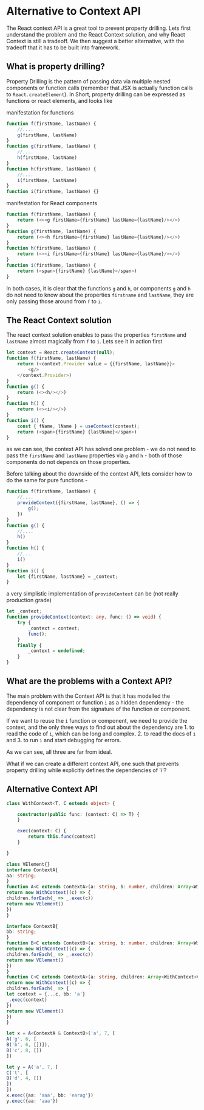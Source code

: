 Alternative to Context API
=====

The React context API is a great tool to prevent property drilling. Lets first understand
the problem and the React Context solution, and why React Context is still a tradeoff. 
We then suggest a better alternative, with the tradeoff that it has to be built into framework.

What is property drilling?
---

Property Drilling is the pattern of passing data via multiple nested components or function 
calls (remember that JSX is actually function calls to `React.createElement`). 
In Short, property drilling can be expressed as functions or react elements, and looks like

manifestation for functions
```typescript
function f(firstName, lastName) {
    //....
    g(firstName, lastName)
}
function g(firstName, lastName) {
    //....
    h(firstName, lastName)
}
function h(firstName, lastName) {
    //....
    i(firstName, lastName)
}
function i(firstName, lastName) {}
```

manifestation for React components
```typescript jsx
function f(firstName, lastName) {
    return (<><g firstName={firstName} lastName={lastName}/></>)
}
function g(firstName, lastName) {
    return (<><h firstName={firstName} lastName={lastName}/></>)
}
function h(firstName, lastName) {
    return (<><i firstName={firstName} lastName={lastName}/></>)
}
function i(firstName, lastName) {
    return (<span>{firstName} {lastName}</span>)
}
```

In both cases, it is clear that the functions `g` and `h`, or components `g` and `h` do not need 
to know about the properties `firstname` and `lastName`, they are only passing those around 
from `f` to `i`.

The React Context solution
----

The react context solution enables to pass the properties `firstName` and `lastName` almost magically
from `f` to `i`. Lets see it in action first

```typescript jsx
let context = React.createContext(null);
function f(firstName, lastName) {
    return (<context.Provider value = {{firstName, lastName}}>
        <g/>
    </context.Provider>)
}
function g() {
    return (<><h/></>)
}
function h() {
    return (<><i/></>)
}
function i() {
    const { fName, lName } = useContext(context);
    return (<span>{firstName} {lastName}</span>)
}
```

as we can see, the context API has solved one problem - we do not need to pass the `firstName`
and `lastName` properties via `g` and `h` - both of those components do not depends on those properties.

Before talking about the downside of the context API, lets consider how to do the same for pure functions - 

```typescript
function f(firstName, lastName) {
    //....
    provideContext({firstName, lastName}, () => {
        g();
    })
}
function g() {
    //....
    h()
}
function h() {
    //....
    i()
}
function i() {
    let {firstName, lastName} = _context;
}
```

a very simplistic implementation of `provideContext` can be (not really production grade)
```typescript
let _context;
function provideContext(context: any, func: () => void) {
    try {
        _context = context;
        func();
    }
    finally {
        _context = undefined;
    }
}
```

What are the problems with a Context API?
---

The main problem with the Context API is that it has modelled the dependency of component 
or function `i` as a hidden dependency - the dependency is not clear from the signature of 
the function or component. 

If we want to reuse the `i` function or component, we need to provide the context, and the 
only three ways to find out about the dependency are 1. to read the code of `i`, 
which can be long and complex. 2. to read the docs of `i` and 3. to run `i` and start debugging for errors.

As we can see, all three are far from ideal. 

What if we can create a different context API, one such that prevents property drilling while 
explicitly defines the dependencies of 'i'?


Alternative Context API
----


```typescript
class WithContext<T, C extends object> {

    constructor(public func: (context: C) => T) {        
    }

    exec(context: C) {
        return this.func(context)
    }

}

class VElement{}
interface ContextA{
aa: string;
}
function A<C extends ContextA>(a: string, b: number, children: Array<WithContext<VElement, C>>): WithContext<VElement, C> {
return new WithContext((c) => {
children.forEach(_ => _.exec(c))
return new VElement()
})
}

interface ContextB{
bb: string;
}
function B<C extends ContextB>(a: string, b: number, children: Array<WithContext<VElement, C>>): WithContext<VElement, C> {
return new WithContext((c) => {
children.forEach(_ => _.exec(c))
return new VElement()
})
}
function C<C extends ContextA>(a: string, children: Array<WithContext<VElement, C & ContextB>>): WithContext<VElement, C> {
return new WithContext((c) => {
children.forEach(_ => {
let context = {...c, bb: 'a'}
_.exec(context)
})
return new VElement()
})
}

let x = A<ContextA & ContextB>('a', 7, [
A('g', 6, [
B('b', 6, [])]),
B('c', 8, [])
])

let y = A('a', 7, [
C('t', [
B('d', 4, [])
])
])
x.exec({aa: 'aaa', bb: 'earag'})
y.exec({aa: 'aaa'})

```

